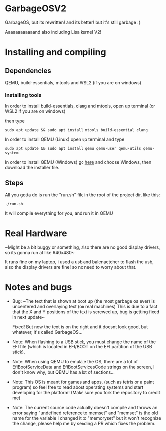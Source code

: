 
# GarbageOSV2

GarbageOS, but its rewritten! and its better! but it's still garbage :(

Aaaaaaaaaaaand also including Lisa kernel V2!

# Installing and compiling

## Dependencies

QEMU, build-essentials, mtools and WSL2 (if you are on windows)

### Installing tools

In order to install build-essentials, clang and mtools, open up terminal (or WSL2 if you are on windows)

then type

`sudo apt update
&& sudo apt install mtools build-essential clang`

In order to install QEMU (Linux) open up terminal and type

`sudo apt update
&& sudo apt install qemu qemu-user qemu-utils qemu-system`

In order to install QEMU (Windows) go [here](https://qemu.org) and choose Windows, then download the installer file.

## Steps

All you gotta do is run the "run.sh" file in the root of the project dir, like this:

`./run.sh`

It will compile everything for you, and run it in QEMU

# Real Hardware

~Might be a bit buggy or something, also there are no good display drivers, so its gonna run at like 640x480~ 

It runs fine on my laptop, i used a usb and balenaetcher to flash the usb, also the display drivers are fine! so no need to worry about that.

# Notes and bugs

* Bug: ~The text that is shown at boot up (the most garbage os ever) is uncentered and overlaying text (on real machines) This is due to a fact that the X and Y positions of the text is screwed up, bug is getting fixed in next update~ 

  Fixed! But now the text is on the right and it doesnt look good, but whatever, it's called GarbageOS...

* Note: When flashing to a USB stick, you must change the name of the EFI file (which is located in EFI/BOOT on the EFI partition of the USB stick).

* Note: When using QEMU to emulate the OS, there are a lot of EfiBootServiceData and EfiBootServicesCode strings on the screen, I don't know why, but QEMU has a lot of sections...

* Note: This OS is meant for games and apps, (such as tetris or a paint program) so feel free to read about operating systems and start developing for the platform! (Make sure you fork the repository to credit me)

* Note: The current source code actually doesn't compile and throws an error saying "undefined reference to memset" and "memset" is the old name for the variable I changed it to "memoryset" but it won't recognize the change, please help me by sending a PR which fixes the problem.

